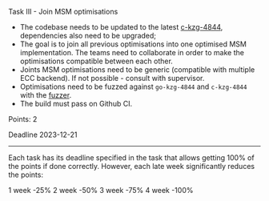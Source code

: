 Task III - Join MSM optimisations

* The codebase needs to be updated to the latest [c-kzg-4844](https://github.com/ethereum/c-kzg-4844), dependencies also need to be upgraded;
* The goal is to join all previous optimisations into one optimised MSM implementation. The teams need to collaborate in order to make the optimisations compatible between each other.
* Joints MSM optimisations need to be generic (compatible with multiple ECC backend). If not possible - consult with supervisor.
* Optimisations need to be fuzzed against `go-kzg-4844` and `c-kzg-4844` with the [fuzzer](https://github.com/jtraglia/kzg-fuzz).
* The build must pass on Github CI.
 
Points: 2

Deadline 2023-12-21

----------------------------------------------------------------

Each task has its deadline specified in the task that allows getting 100% of the points if done correctly. However, each late week significantly reduces the points:

1 week -25%
2 week -50%
3 week -75%
4 week -100%
